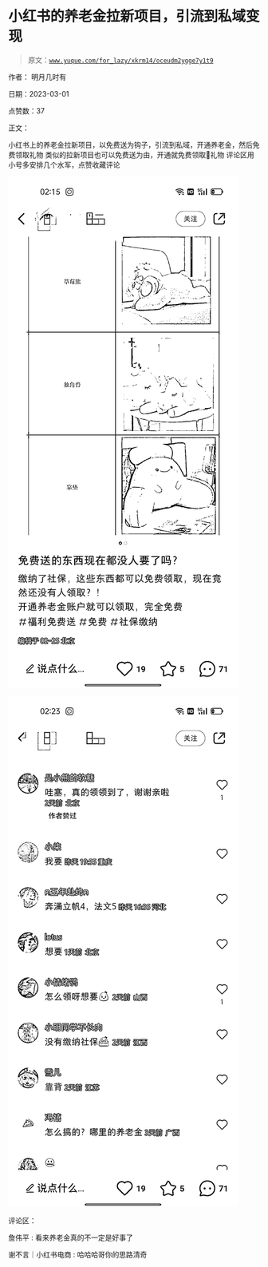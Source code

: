 # 小红书的养老金拉新项目，引流到私域变现

> 原文：[`www.yuque.com/for_lazy/xkrm14/oceudm2ygge7y1t9`](https://www.yuque.com/for_lazy/xkrm14/oceudm2ygge7y1t9)



作者： 明月几时有 

日期：2023-03-01 

点赞数：37 

正文： 

小红书上的养老金拉新项目，以免费送为钩子，引流到私域，开通养老金，然后免费领取礼物 类似的拉新项目也可以免费送为由，开通就免费领取🎁礼物 评论区用小号多安排几个水军，点赞收藏评论 

![](img/138eff27641de660a92247354039e9c5.png) 

![](img/381c5f84eb66a538be56e5e5038e75a4.png) 

评论区： 

詹伟平 : 看来养老金真的不一定是好事了 

谢不言｜小红书电商 : 哈哈哈哥你的思路清奇 

